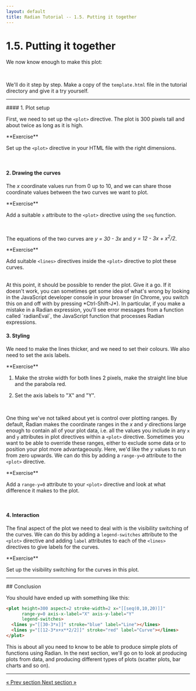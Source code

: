 ```yaml
---
layout: default
title: Radian Tutorial -- 1.5. Putting it together
---
```


# 1.5. Putting it together

We now know enough to make this plot:

<br>
<div class="plot-center">
  <plot height=300 aspect=2 stroke-width=2 x="[[seq(0,10,20)]]"
        range-y=0 axis-x-label="X" axis-y-label="Y"
        legend-switches>
    <lines y="[[30-3*x]]" stroke="blue" label="Line"></lines>
    <lines y="[[12-3*x+x**2/2]]" stroke="red" label="Curve"></lines>
  </plot>
</div>

We'll do it step by step.  Make a copy of the `template.html` file in
the tutorial directory and give it a try yourself.

<hr>
#### 1. Plot setup

First, we need to set up the `<plot>` directive.  The plot is 300
pixels tall and about twice as long as it is high.

<div class="exercise">
**Exercise**

Set up the `<plot>` directive in your HTML file with the right
dimensions.

</div>
<br>

#### 2. Drawing the curves

The *x* coordinate values run from 0 up to 10, and we can share those
coordinate values between the two curves we want to plot.

<div class="exercise">
**Exercise**

Add a suitable `x` attribute to the `<plot>` directive using the `seq`
function.

</div>
<br>

The equations of the two curves are *y = 30 - 3x* and *y = 12 - 3x +
x<sup>2</sup>/2*.

<div class="exercise">
**Exercise**

Add suitable `<lines>` directives inside the `<plot>` directive to
plot these curves.

</div>
<br>
At this point, it should be possible to render the plot.  Give it a
go.  If it doesn't work, you can sometimes get some idea of what's
wrong by looking in the JavaScript developer console in your browser
(in Chrome, you switch this on and off with by pressing
*Ctrl-Shift-J*).  In particular, if you make a mistake in a Radian
expression, you'll see error messages from a function called
`radianEval`, the JavaScript function that processes Radian
expressions.

<br>

#### 3. Styling

We need to make the lines thicker, and we need to set their colours.
We also need to set the axis labels.

<div class="exercise">
**Exercise**

1. Make the stroke width for both lines 2 pixels, make the straight
   line blue and the parabola red.

2. Set the axis labels to "X" and "Y".

</div>
<br>

One thing we've not talked about yet is control over plotting ranges.
By default, Radian makes the coordinate ranges in the *x* and *y*
directions large enough to contain all of your plot data, i.e. all the
values you include in any `x` and `y` attributes in plot directives
within a `<plot>` directive.  Sometimes you want to be able to
override these ranges, either to exclude some data or to position your
plot more advantageously.  Here, we'd like the *y* values to run from
zero upwards.  We can do this by adding a `range-y=0` attribute to the
`<plot>` directive.

<div class="exercise">
**Exercise**

Add a `range-y=0` attribute to your `<plot>` directive and look at
what difference it makes to the plot.

</div>
<br>

#### 4. Interaction

The final aspect of the plot we need to deal with is the visibility
switching of the curves.  We can do this by adding a `legend-switches`
attribute to the `<plot>` directive and adding `label` attributes to
each of the `<lines>` directives to give labels for the curves.

<div class="exercise">
**Exercise**

Set up the visibility switching for the curves in this plot.

</div>

<hr>
## Conclusion

You should have ended up with something like this:

``` html
<plot height=300 aspect=2 stroke-width=2 x="[[seq(0,10,20)]]"
      range-y=0 axis-x-label="X" axis-y-label="Y"
      legend-switches>
  <lines y="[[30-3*x]]" stroke="blue" label="Line"></lines>
  <lines y="[[12-3*x+x**2/2]]" stroke="red" label="Curve"></lines>
</plot>
```

This is about all you need to know to be able to produce simple plots
of functions using Radian.  In the next section, we'll go on to look
at producing plots from data, and producing different types of plots
(scatter plots, bar charts and so on).

<hr>
<a class="btn pull-left" href="1-4-basic-interaction.html">
   &laquo; Prev section
</a>
<a class="btn pull-right" href="../2-data-plots/index.html">
  Next section &raquo;
</a>
<br>
<br>
